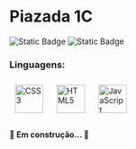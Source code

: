 # Piazada 1C

![Static Badge](https://img.shields.io/badge/Status%3A%20-%20Em%20desenvolvimento%20-%20blue) ![Static Badge](https://img.shields.io/badge/Membros%3A%20-%204%20-%20green)

### Linguagens:  

<div align="left">   
<a href="https://www.w3schools.com/css/" target="_blank"><img style="margin: 10px" src="https://profilinator.rishav.dev/skills-assets/css3-original-wordmark.svg" alt="CSS3" height="50" /></a>  
<a href="https://en.wikipedia.org/wiki/HTML5" target="_blank"><img style="margin: 10px" src="https://profilinator.rishav.dev/skills-assets/html5-original-wordmark.svg" alt="HTML5" height="50" /></a>  
<a href="https://www.javascript.com/" target="_blank"><img style="margin: 10px" src="https://profilinator.rishav.dev/skills-assets/javascript-original.svg" alt="JavaScript" height="50" /></a> 
</div>

#### 🚧   Em construção...  🚧
